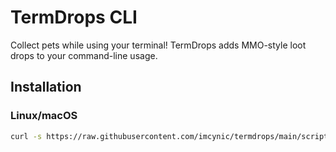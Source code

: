 # TermDrops CLI

Collect pets while using your terminal! TermDrops adds MMO-style loot drops to your command-line usage.

## Installation

### Linux/macOS
```bash
curl -s https://raw.githubusercontent.com/imcynic/termdrops/main/scripts/install.sh | bash
